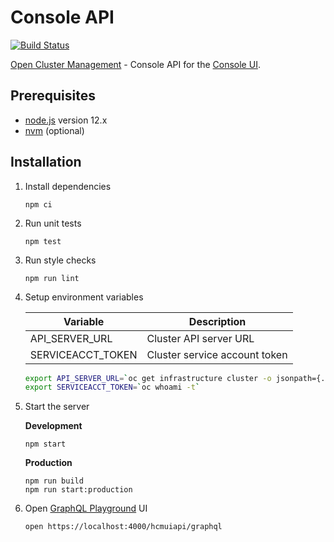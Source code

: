 # Console API

[![Build Status](https://travis-ci.com/open-cluster-management/console-api.svg?token=APpLzibLo9i2xU1nq9kC&branch=master)](https://travis-ci.com/open-cluster-management/console-api)

[Open Cluster Management](https://github.com/open-cluster-management) - Console API for the [Console UI](https://github.com/open-cluster-management/console-ui).

## Prerequisites

- [node.js](https://nodejs.org/) version 12.x
- [nvm](https://github.com/nvm-sh/nvm) (optional)

## Installation

1. Install dependencies

   ```
   npm ci
   ```

2. Run unit tests

   ```
   npm test
   ```

3. Run style checks

   ```
   npm run lint
   ```

4. Setup environment variables

   | Variable          | Description                   |
   | ----------------- | ----------------------------- |
   | API_SERVER_URL    | Cluster API server URL        |
   | SERVICEACCT_TOKEN | Cluster service account token |

    ```zsh
    export API_SERVER_URL=`oc get infrastructure cluster -o jsonpath={.status.apiServerURL}`
    export SERVICEACCT_TOKEN=`oc whoami -t`
    ```

5. Start the server

   **Development**

      ```
      npm start
      ```

   **Production**
  
      ```
      npm run build
      npm run start:production
      ```

6. Open [GraphQL Playground](https://localhost:4000/hcmuiapi/graphql) UI

   ```
   open https://localhost:4000/hcmuiapi/graphql
   ```
